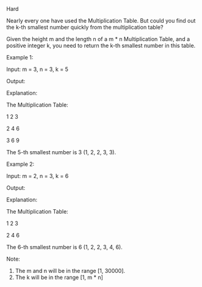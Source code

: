 Hard

Nearly every one have used the Multiplication Table. But could you find out the k-th smallest number quickly from the multiplication table?

Given the height m and the length n of a m * n Multiplication Table, and a positive integer k, you need to return the k-th smallest number in this table.

Example 1:

Input: m = 3, n = 3, k = 5

Output: 

Explanation: 

The Multiplication Table:

1	2	3

2	4	6

3	6	9

The 5-th smallest number is 3 (1, 2, 2, 3, 3).


Example 2:

Input: m = 2, n = 3, k = 6

Output: 

Explanation: 

The Multiplication Table:

1	2	3

2	4	6

The 6-th smallest number is 6 (1, 2, 2, 3, 4, 6).


Note:
1. The m and n will be in the range [1, 30000].
2. The k will be in the range [1, m * n]
